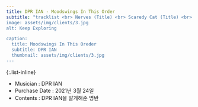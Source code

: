 ```yaml
---
title: DPR IAN - Moodswings In This Order 
subtitle: "tracklist <br> Nerves (Title) <br> Scaredy Cat (Title) <br> MITO <br> So Beautiful <br> Dope Lovers <br> No Blueberries (Feat. DPRLIVE, CL) <br> Welcome To The Show <br> No Silhouette
image: assets/img/clients/3.jpg
alt: Keep Exploring

caption:
  title: Moodswings In This Oreder
  subtitle: DPR IAN
  thumbnail: assets/img/clients/3.jpg
---
```


{:.list-inline}
- Musician : DPR IAN
- Purchase Date : 2021년 3월 24일 
- Contents : DPR IAN을 알게해준 명반
